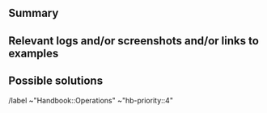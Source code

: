 <!---
Please read this!

Before opening a new issue, make sure to search for keywords in the issues: https://gitlab.com/gitlab-com/content-sites/handbook/-/issues

and verify the issue you're about to submit isn't a duplicate.
--->

## Summary

<!-- Summarize the requeset, need, or problem to solve. -->

## Relevant logs and/or screenshots and/or links to examples

<!-- Paste any relevant logs - please use code blocks (```) to format console output, logs, and code
 as it's tough to read otherwise. -->

## Possible solutions

<!-- If you can, propose one or more possible solutions. -->

<!-- Please read the priority guidelines before updating the labels: https://handbook.gitlab.com/handbook/about/maintenance/#priority -->
/label ~"Handbook::Operations" ~"hb-priority::4"
